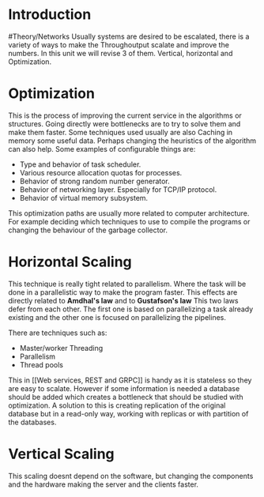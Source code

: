 # Introduction
#Theory/Networks 
Usually systems are desired to be escalated, there is a variety of ways to make the Throughoutput scalate and improve the numbers. In this unit we will revise 3 of them. Vertical, horizontal and Optimization.

# Optimization
This is the process of improving the current service in the algorithms or structures. Going directly were bottlenecks are to try to solve them and make them faster. Some techniques used usually are also Caching in memory some useful data. Perhaps changing the heuristics of the algorithm can also help. Some examples of configurable things are:
- Type and behavior of task scheduler.
- Various resource allocation quotas for processes.
- Behavior of strong random number generator.
- Behavior of networking layer. Especially for TCP/IP protocol.
- Behavior of virtual memory subsystem.

This optimization paths are usually more related to computer architecture. For example deciding which techniques to use to compile the programs or changing the behaviour of the garbage collector.

# Horizontal Scaling
This technique is really tight related to parallelism. Where the task will be done in a parallelistic way to make the program faster. This effects are directly related to **Amdhal's law** and to **Gustafson's law** This two laws defer from each other. The first one is based on parallelizing a task already existing and the other one is focused on parallelizing the pipelines.

There are techniques such as:
- Master/worker Threading
- Parallelism
- Thread pools

This in [[Web services, REST and GRPC]] is handy as it is stateless so they are easy to scalate. However if some information is needed a database should be added which creates a bottleneck that should be studied with optimization. A solution to this is creating replication of the original database but in a read-only way, working with replicas or with partition of the databases.

# Vertical Scaling
This scaling doesnt depend on the software, but changing the components and the hardware making the server and the clients faster. 